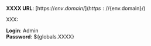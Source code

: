 **XXXX URL**: [https://${env.domain}/](https://${env.domain}/)

XXX:

**Login**: Admin  
**Password**: ${globals.XXXX}
